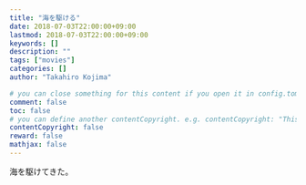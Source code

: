 ```yaml
---
title: "海を駆ける"
date: 2018-07-03T22:00:00+09:00
lastmod: 2018-07-03T22:00:00+09:00
keywords: []
description: ""
tags: ["movies"]
categories: []
author: "Takahiro Kojima"

# you can close something for this content if you open it in config.toml.
comment: false
toc: false
# you can define another contentCopyright. e.g. contentCopyright: "This is an another copyright."
contentCopyright: false
reward: false
mathjax: false
---
```


海を駆けてきた。



<!--more-->
